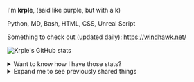 I'm **krple**, (said like purple, but with a k)

Python, MD, Bash, HTML, CSS, Unreal Script

Something to check out (updated daily): https://windhawk.net/

![Krple's GitHub stats](https://github-readme-stats.vercel.app/api?username=krple&show=prs_merged,prs_merged_percentage&show_icons=true&hide=issues&bg_color=00000000&border_color=00000000&icon_color=1f6feb&title_color=1f6feb&text_color=7d8590)

<details>
  <summary>Want to know how I have those stats?</summary>
Click this! https://github.com/anuraghazra/github-readme-stats
</details>


<details>
  <summary>Expand me to see previously shared things</summary>
https://librewolf.net/ 
</details>
  
